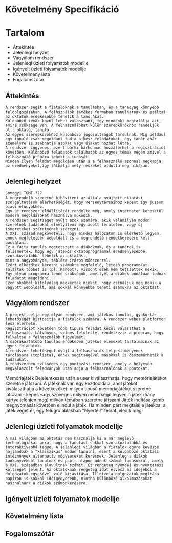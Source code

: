 # Követelmény Specifikáció


# Tartalom

* Áttekintés
* Jelenlegi helyzet
* Vágyálom rendszer
* Jelenlegi üzleti folyamatok modellje
* Igényelt üzleti folyamatok modellje
* Követelmény lista
* Fogalomszótár


## Áttekintés
    A rendszer segít a fiataloknak a tanulásban, és a tanagyag könnyebb feldolgozásában. A felhsználók játékos formában tanulhatnak és ezáltal az oktatók érdekesebbé tehetik a tanórákat.
    Különböző témák közül lehet választani, így mindenki megtalálja azt, amire szüksége van. A felhasználókat külön szerepkörökhöz rendeljük pl.: oktató, tanuló. 
	Az egyes szerepkörökhoz különböző jogosultságok társulnak. Míg például egy tanuló csak megoldani tudja a kész feladatokat, egy tanár akár személyre is szabhatja azokat vagy újakat hozhat létre. 
    A rendszer ingyenes, ezért bárki bárhonnan hozzáférhet a regisztrációt követően. Különböző feladatok találhatók az egyes témák végén amivel a felhasználó próbára teheti a tudását. 
	Minden ilyen feladat megoldása után a a felhasználó	azonnal megkapja az eredményeket,így láthatja mely részeket oldotta meg hibásan.



## Jelenlegi helyzet

	Somogyi TOMI ???
	A megrendelő szeretné kibővíteni az általa nyújtott oktatási szolgáltatások elérhetőségét, hogy versenytársaihoz képest így jusson piaci előnyökhöz.
    Egy új rendszer előállítását rendelte meg, amely interneten keresztül modern megoldásokat használva működik.
    A rendszer segítséget nyújt azok számára, akik valamilyen módon szeretnék tudásukat elmélyíteni egy adott területen, vagy új
    ismereteket szeretnének szerezni.
    A XXI. század megköveteli, hogy mindez hálózaton is elérhető legyen, ennek megfelelően weboldalt is a megrendelő rendelkezésére kell bocsátani.
    Ez a fajta tanulás megtetszett a diákoknak, és a tanárok is felismerték, hogy egy játékos oktatóprogrammal eredményesebbé, szórakoztatóbbá tehetik az oktatást,
    mint a hagyományos, táblára írásos módszerrel.
    Ezért elkezdtek keresni számukra megfelelő, létező programokat. Találtak többet is (pl.:Kahoot), viszont ezek nem tetszettek nekik.
    Egy olyan programra lenne szükségük, amellyel a diákok önnálóan tudnak feladatot megoldani.
    Ezen okokból kifolyólag megkértek minket, hogy csináljuk meg nekik a vágyott weboldalt, ami sokkal könnyebbé teheti számukra az oktatást.


## Vágyálom rendszer
	A projekt célja egy olyan rendszer, ami játékos tanulás, gyakorlás lehetőségét biztosítja a fiatalok számára. A rendszer webes platformon lesz elérhető.
	Regisztrációt követően több típusú feladat közül választhat a felhasználó. Látványos, színes felülettel rendelkezik a program, hogy felkeltse a felhasználók figyelmét. 
	A szórakoztatóbb tanulás érdekében játékos elemeket tartalmaznak az egyes feladatok.
	A rendszer lehetőséget nyújt a felhasználók teljesítményének tárolására (toplista), ennek segítségével másokkal is összemérhetik a tudásukat.
	A rendszerben szükséges egy pontozási rendszer, amely a helyesen megválaszolt feladványok után adja a felhasználónak a pontokat.

Memóriajáték
    Bejelentkezés után a user kiválaszthatja, hogy memóriajátékot szeretne játszani.
    A játéknak van egy kezdőoldala, ahol játékot kiválaszthatja a következőket:
        milyen típusú memóriajátékot szeretne játszani - képes vagy szöveges
        milyen nehézségű legyen a játék (hány kártya jelenjen meg)
        milyen témában szeretne játszani
    Játék indítása gomb megnyomását követően elindul a játék.
    Ha minden párt megtalál a játékos, a játék véget ér, egy felugró ablakban "Nyertél!" felirat jelenik meg 
    



## Jelenlegi üzleti folyamatok modellje
    A mai világban az oktatás nem használja ki a már meglévő technológiákat arra, hogy a tanulást sokkal szórakoztatóbbá és interaktívabbá tegye. A jelenlegi világban a fiatalok egyre kevésbé hajlandóak a "klasszikus" módon tanulni, ezért a különböző oktatási intézmények alternatív módszereket keresnek. Jelenleg a diákok tankönyvekből tanulnak és papír alapon adnak számot tudásukról, amely a XXI. században elavultnak számít. Ez rengeteg nyomdai és nyomtatási költséget jelent. Az oktatóknak rengeteg időt elvesz az idejéből a dolgozatok egyesével való kijavítása. Illetve a dolgozatok megírása papíron is sokkal időigényesebb, mintha különböző alkalmazásokat használnánk a diákok számonkérésére.




## Igényelt üzleti folyamatok modellje




## Követelmény lista




## Fogalomszótár
